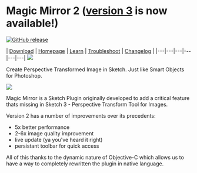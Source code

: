 # Magic Mirror 2 ([version 3](http://magicsketch.io/mirror) is now available!)

[![GitHub release](https://img.shields.io/github/release/jamztang/MagicMirror.svg)]()

|  [Download][] | [Homepage][] | [Learn][] | [Troubleshoot][] | [Changelog][] |
|---|---|---|---|---|---|
![](http://cl.ly/image/1J0d3W1D0q3x/magic-mirror-banner.gif)

Create Perspective Transformed Image in Sketch. Just like Smart Objects for Photoshop.

![](http://cl.ly/2d0d0V1P0C1H/Selected.png)

Magic Mirror is a Sketch Plugin originally developed to add a critical feature thats missing in Sketch 3 - Perspective Transform Tool for Images.

Version 2 has a number of improvements over its precedents:

- 5x better performance
- 2-6x image quality improvement
- live update (ya you've heard it right)
- persistant toolbar for quick access

All of this thanks to the dynamic nature of Objective-C which allows us to have a way to completely rewritten the plugin in native language.

[Troubleshoot]:https://github.com/jamztang/MagicMirror/wiki/Troubleshooting
[Changelog]:https://github.com/jamztang/MagicMirror/releases
[Download]:http://dl.magicmirror.design/latest
[Homepage]:http://magicmirror.design
[Learn]:http://magicmirror.design/learn/
[Templates]:http://magicmirror.design/templates/
